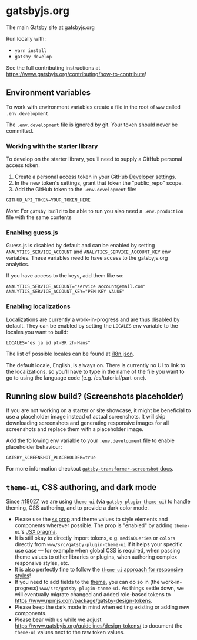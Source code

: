 # gatsbyjs.org

The main Gatsby site at gatsbyjs.org

Run locally with:

- `yarn install`
- `gatsby develop`

See the full contributing instructions at https://www.gatsbyjs.org/contributing/how-to-contribute!

## Environment variables

To work with environment variables create a file in the root of `www` called `.env.development`.

The `.env.development` file is ignored by git. Your token should never be committed.

### Working with the starter library

To develop on the starter library, you'll need to supply a GitHub personal access token.

1. Create a personal access token in your GitHub [Developer settings](https://github.com/settings/tokens).
2. In the new token's settings, grant that token the "public_repo" scope.
3. Add the GitHub token to the `.env.development` file:

```shell
GITHUB_API_TOKEN=YOUR_TOKEN_HERE
```

_Note:_ For `gatsby build` to be able to run you also need a `.env.production` file with the same contents

### Enabling guess.js

Guess.js is disabled by default and can be enabled by setting `ANALYTICS_SERVICE_ACCOUNT` and `ANALYTICS_SERVICE_ACCOUNT_KEY` env variables. These variables need to have access to the gatsbyjs.org analytics.

If you have access to the keys, add them like so:

```shell
ANALYTICS_SERVICE_ACCOUNT="service account@email.com"
ANALYTICS_SERVICE_ACCOUNT_KEY="PEM KEY VALUE"
```

### Enabling localizations

Localizations are currently a work-in-progress and are thus disabled by default. They can be enabled by setting the `LOCALES` env variable to the locales you want to build:

```shell
LOCALES="es ja id pt-BR zh-Hans"
```

The list of possible locales can be found at [i18n.json](/www/i18n.json).

The default locale, English, is always on. There is currently no UI to link to the localizations, so you'll have to type in the name of the file you want to go to using the language code (e.g. /es/tutorial/part-one).

## Running slow build? (Screenshots placeholder)

If you are not working on a starter or site showcase, it might be beneficial to use a placeholder image instead of actual screenshots. It will skip downloading screenshots and generating responsive images for all screenshots and replace them with a placeholder image.

Add the following env variable to your `.env.development` file to enable placeholder behaviour:

```shell
GATSBY_SCREENSHOT_PLACEHOLDER=true
```

For more information checkout [`gatsby-transformer-screenshot` docs](https://www.gatsbyjs.org/packages/gatsby-transformer-screenshot#placeholder-image).

## `theme-ui`, CSS authoring, and dark mode

Since [#18027](https://github.com/gatsbyjs/gatsby/pull/18027), we are using [`theme-ui`](https://theme-ui.com/) (via [`gatsby-plugin-theme-ui`](https://www.gatsbyjs.org/packages/gatsby-plugin-theme-ui/?=gatsby-plugin-theme)) to handle theming, CSS authoring, and to provide a dark color mode.

- Please use the [`sx` prop](https://theme-ui.com/sx-prop) and theme values to style elements and components wherever possible. The prop is "enabled" by adding `theme-ui`'s [JSX pragma](https://theme-ui.com/jsx-pragma).
- It is still okay to directly import tokens, e.g. `mediaQueries` or `colors` directly from `www/src/gatsby-plugin-theme-ui` if it helps your specific use case — for example when global CSS is required, when passing theme values to other libraries or plugins, when authoring complex responsive styles, etc.
- It is also perfectly fine to follow the [`theme-ui` approach for responsive styles](https://theme-ui.com/getting-started/#responsive-styles)!
- If you need to add fields to the [theme](https://theme-ui.com/theme-spec), you can do so in (the work-in-progress) `www/src/gatsby-plugin-theme-ui`. As things settle down, we will eventually migrate changed and added role-based tokens to https://www.npmjs.com/package/gatsby-design-tokens.
- Please keep the dark mode in mind when editing existing or adding new components.
- Please bear with us while we adjust https://www.gatsbyjs.org/guidelines/design-tokens/ to document the `theme-ui` values next to the raw token values.
